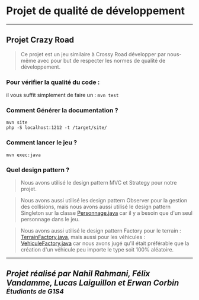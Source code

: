 # Projet de qualité de développement

---

## Projet Crazy Road

> Ce projet est un jeu similaire à Crossy Road développer par nous-même avec pour but de respecter les normes de qualité de développement.


### Pour vérifier la qualité du code :
il vous suffit simplement de faire un : `mvn test`<br>

### Comment Générer la documentation ?
`mvn site`<br>
`php -S localhost:1212 -t /target/site/`

### Comment lancer le jeu ?
`mvn exec:java`

### Quel design pattern ?
> Nous avons utilisé le design pattern MVC et Strategy pour notre projet.

> Nous avons aussi utilisé les design pattern Observer pour la gestion des collisions, mais nous avons aussi utilisé le design pattern Singleton sur la classe [Personnage.java](./src/main/java/model/Personnage.java) car il y a besoin que d'un seul personnage dans le jeu.

> Nous avons aussi utilisé le design pattern Factory pour le terrain : [TerrainFactory.java](./src/main/java/model/Terrain/TerrainFactory.java), mais aussi pour les véhicules : [VehiculeFactory.java](./src/main/java/model/Vehicule/VehiculeFactory.java) car nous avons jugé qu'il était préférable que la création d'un véhicule peu importe le type soit 100% aléatoire.

---

## *Projet réalisé par Nahil Rahmani, Félix Vandamme, Lucas Laiguillon et Erwan Corbin <sub>Étudiants de G1S4</sub>*